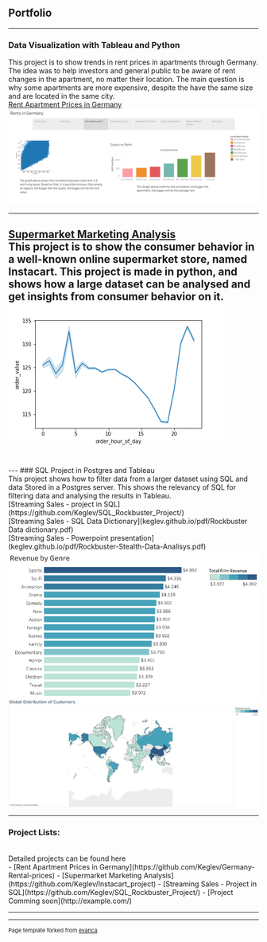 ## Portfolio

---

### Data Visualization with Tableau and Python 
This project is to show trends in rent prices in apartments through Germany. <br>
The idea was to help investors and general public to be aware of rent changes in the apartment, no matter their location. The main question is why some apartments are more expensive, despite the have the same size and are located in the same city.
<br>
[Rent Apartment Prices in Germany](/sample_page)
<img src="images/Rents in Germany (1).png?raw=true"/>


---
[Supermarket Marketing Analysis](https://github.com/Keglev/Instacart_project/)
<br>
This project is to show the consumer behavior in a well-known online supermarket store, named Instacart. This project is made in python, and shows how a large dataset can be analysed and get insights from consumer behavior on it. 
<img src="images/ex4_10_line_order_value_day.png?raw=true"/>
---
<br>
---
### SQL Project in Postgres and Tableau
<br>
This project shows how to filter data from a larger dataset using SQL and data Stored in a Postgres server. This shows the relevancy of SQL for filtering data and analysing the results in Tableau.  
<br>
[Streaming Sales - project in SQL](https://github.com/Keglev/SQL_Rockbuster_Project/)
<br>
[Streaming Sales - SQL Data Dictionary](keglev.github.io/pdf/Rockbuster Data dictionary.pdf)
<br>
[Streaming Sales - Powerpoint presentation](keglev.github.io/pdf/Rockbuster-Stealth-Data-Analisys.pdf)
<br>
<img src="images/Revenue by Genre.png?raw=true"/>
<br>
<img src="images/Global Distribution of Customers.png?raw=true"/>

---

### Project Lists:
<br>
Detailed projects can be found here
<br>
- [Rent Apartment Prices in Germany](https://github.com/Keglev/Germany-Rental-prices)
- [Supermarket Marketing Analysis](https://github.com/Keglev/Instacart_project)
- [Streaming Sales - Project in SQL](https://github.com/Keglev/SQL_Rockbuster_Project/)
- [Project Comming soon](http://example.com/)

---




---
<p style="font-size:11px">Page template forked from <a href="https://github.com/evanca/quick-portfolio">evanca</a></p>
<!-- Remove above link if you don't want to attibute -->

